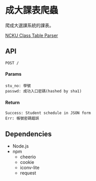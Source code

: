 # 成大課表爬蟲

爬成大選課系統的課表。

[NCKU Class Table Parser](https://ncku-classtable-parser.herokuapp.com)

## API
```
POST /
```
#### Params
```
stu_no: 學號
passwd: 成功入口密碼(hashed by sha1)
```
#### Return
```
Success: Student schedule in JSON form
Err: 帳號密碼錯誤
```

## Dependencies
* Node.js
* npm
    * cheerio
    * cookie
    * iconv-lite
    * request
